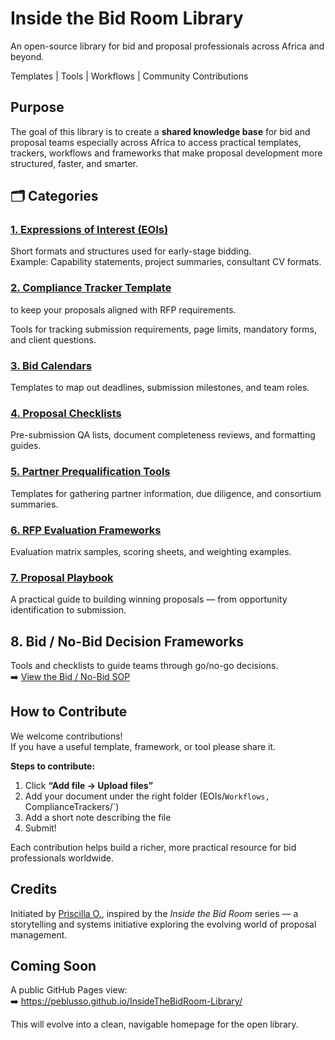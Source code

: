 
# Inside the Bid Room Library  

An open-source library for bid and proposal professionals across Africa and beyond.  

 Templates |  Tools |  Workflows |  Community Contributions  

##  Purpose  

The goal of this library is to create a **shared knowledge base** for bid and proposal teams especially across Africa to access practical templates, trackers, workflows and frameworks that make proposal development more structured, faster, and smarter.  

## 🗂️ Categories

### [1. Expressions of Interest (EOIs)](categories/EOI/README.md)
Short formats and structures used for early-stage bidding.  
Example: Capability statements, project summaries, consultant CV formats.

### [2. Compliance Tracker Template](https://github.com/Peblusso/InsideThe-BidRoom-Library/blob/main/categories/Compliance-Trackers/Compliance%20Tracker%20Template.md) 
to keep your proposals aligned with RFP requirements.

Tools for tracking submission requirements, page limits, mandatory forms, and client questions.

### [3. Bid Calendars](categories/Bid-Calendars/README.md)
Templates to map out deadlines, submission milestones, and team roles.

### [4. Proposal Checklists](categories/Proposal-Checklists/README.md)
Pre-submission QA lists, document completeness reviews, and formatting guides.

### [5. Partner Prequalification Tools](categories/Partner-Prequalification-Tools/README.md)
Templates for gathering partner information, due diligence, and consortium summaries.

### [6. RFP Evaluation Frameworks](categories/RFP-Evaluation-Frameworks/README.md)
Evaluation matrix samples, scoring sheets, and weighting examples.

### [7. Proposal Playbook](categories/Proposal-Playbook/README.md)
A practical guide to building winning proposals — from opportunity identification to submission.

## 8. Bid / No-Bid Decision Frameworks  
Tools and checklists to guide teams through go/no-go decisions.  
➡️ [View the Bid / No-Bid SOP](./DecisionFrameworks/BidNoBid_SOP.pdf)


##  How to Contribute  

We welcome contributions!  
If you have a useful template, framework, or tool please share it.  

**Steps to contribute:**  
1. Click **“Add file → Upload files”**  
2. Add your document under the right folder (EOIs/`Workflows, `ComplianceTrackers/`)  
3. Add a short note describing the file  
4. Submit!  

Each contribution helps build a richer, more practical resource for bid professionals worldwide.  

##  Credits  

Initiated by [Priscilla O.](https://www.linkedin.com/in/priscilla-o-), inspired by the *Inside the Bid Room* series — a storytelling and systems initiative exploring the evolving world of proposal management.  

##  Coming Soon  

A public GitHub Pages view:  
➡️ https://peblusso.github.io/InsideTheBidRoom-Library/  

This will evolve into a clean, navigable homepage for the open library.  
